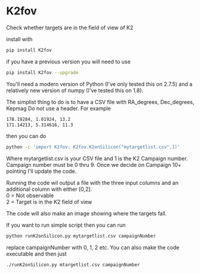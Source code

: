 K2fov
======
Check whether targets are in the field of view of K2

install with
```bash
pip install K2fov
```
if you have a previous version you will need to use
```bash
pip install K2fov --upgrade
```

You'll need a modern version of Python (I've only tested this on 2.7.5) and a relatively new version of numpy (I've tested this on 1.8).

The simplist thing to do is to have a CSV file with
RA_degrees, Dec_degrees, Kepmag
Do not use a header. For example

```bash
178.19284, 1.01924, 13.2
171.14213, 5.314616, 11.3
```

then you can do
```bash
python -c 'import K2fov; K2fov.K2onSilicon("mytargetlist.csv",1)'
```
Where mytargetlist.csv is your CSV file and 1 is the K2 Campaign number.
Campaign number must be 0 thru 9. Once we decide on Campaign 10+ pointing I'll update the code.

Running the code wil output a file with the three input columns and an additional column with either [0,2].<br>
0 = Not observable<br>
2 = Target is in the K2 field of view<br>

The code will also make an image showing where the targets fall.

If you want to run simple script then you can run
```bash
python runK2onSilicon.py mytargetlist.csv campaignNumber
```
replace campaignNumber with 0, 1, 2 etc. You can also make the code executable and then just
```bash
./runK2onSilicon.py mtargetlist.csv campaignNumber
```

